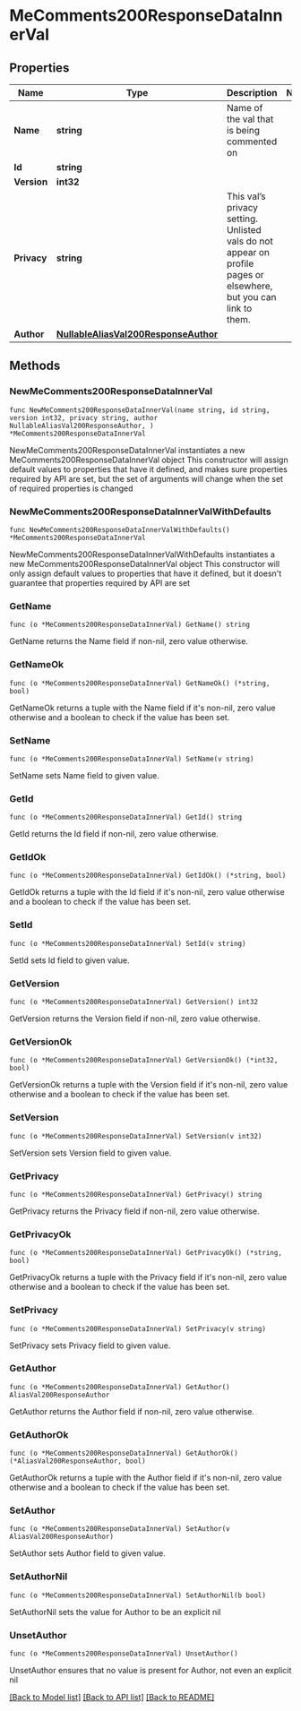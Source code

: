 # MeComments200ResponseDataInnerVal

## Properties

Name | Type | Description | Notes
------------ | ------------- | ------------- | -------------
**Name** | **string** | Name of the val that is being commented on | 
**Id** | **string** |  | 
**Version** | **int32** |  | 
**Privacy** | **string** | This val’s privacy setting. Unlisted vals do not appear on profile pages or elsewhere, but you can link to them. | 
**Author** | [**NullableAliasVal200ResponseAuthor**](AliasVal200ResponseAuthor.md) |  | 

## Methods

### NewMeComments200ResponseDataInnerVal

`func NewMeComments200ResponseDataInnerVal(name string, id string, version int32, privacy string, author NullableAliasVal200ResponseAuthor, ) *MeComments200ResponseDataInnerVal`

NewMeComments200ResponseDataInnerVal instantiates a new MeComments200ResponseDataInnerVal object
This constructor will assign default values to properties that have it defined,
and makes sure properties required by API are set, but the set of arguments
will change when the set of required properties is changed

### NewMeComments200ResponseDataInnerValWithDefaults

`func NewMeComments200ResponseDataInnerValWithDefaults() *MeComments200ResponseDataInnerVal`

NewMeComments200ResponseDataInnerValWithDefaults instantiates a new MeComments200ResponseDataInnerVal object
This constructor will only assign default values to properties that have it defined,
but it doesn't guarantee that properties required by API are set

### GetName

`func (o *MeComments200ResponseDataInnerVal) GetName() string`

GetName returns the Name field if non-nil, zero value otherwise.

### GetNameOk

`func (o *MeComments200ResponseDataInnerVal) GetNameOk() (*string, bool)`

GetNameOk returns a tuple with the Name field if it's non-nil, zero value otherwise
and a boolean to check if the value has been set.

### SetName

`func (o *MeComments200ResponseDataInnerVal) SetName(v string)`

SetName sets Name field to given value.


### GetId

`func (o *MeComments200ResponseDataInnerVal) GetId() string`

GetId returns the Id field if non-nil, zero value otherwise.

### GetIdOk

`func (o *MeComments200ResponseDataInnerVal) GetIdOk() (*string, bool)`

GetIdOk returns a tuple with the Id field if it's non-nil, zero value otherwise
and a boolean to check if the value has been set.

### SetId

`func (o *MeComments200ResponseDataInnerVal) SetId(v string)`

SetId sets Id field to given value.


### GetVersion

`func (o *MeComments200ResponseDataInnerVal) GetVersion() int32`

GetVersion returns the Version field if non-nil, zero value otherwise.

### GetVersionOk

`func (o *MeComments200ResponseDataInnerVal) GetVersionOk() (*int32, bool)`

GetVersionOk returns a tuple with the Version field if it's non-nil, zero value otherwise
and a boolean to check if the value has been set.

### SetVersion

`func (o *MeComments200ResponseDataInnerVal) SetVersion(v int32)`

SetVersion sets Version field to given value.


### GetPrivacy

`func (o *MeComments200ResponseDataInnerVal) GetPrivacy() string`

GetPrivacy returns the Privacy field if non-nil, zero value otherwise.

### GetPrivacyOk

`func (o *MeComments200ResponseDataInnerVal) GetPrivacyOk() (*string, bool)`

GetPrivacyOk returns a tuple with the Privacy field if it's non-nil, zero value otherwise
and a boolean to check if the value has been set.

### SetPrivacy

`func (o *MeComments200ResponseDataInnerVal) SetPrivacy(v string)`

SetPrivacy sets Privacy field to given value.


### GetAuthor

`func (o *MeComments200ResponseDataInnerVal) GetAuthor() AliasVal200ResponseAuthor`

GetAuthor returns the Author field if non-nil, zero value otherwise.

### GetAuthorOk

`func (o *MeComments200ResponseDataInnerVal) GetAuthorOk() (*AliasVal200ResponseAuthor, bool)`

GetAuthorOk returns a tuple with the Author field if it's non-nil, zero value otherwise
and a boolean to check if the value has been set.

### SetAuthor

`func (o *MeComments200ResponseDataInnerVal) SetAuthor(v AliasVal200ResponseAuthor)`

SetAuthor sets Author field to given value.


### SetAuthorNil

`func (o *MeComments200ResponseDataInnerVal) SetAuthorNil(b bool)`

 SetAuthorNil sets the value for Author to be an explicit nil

### UnsetAuthor
`func (o *MeComments200ResponseDataInnerVal) UnsetAuthor()`

UnsetAuthor ensures that no value is present for Author, not even an explicit nil

[[Back to Model list]](../README.md#documentation-for-models) [[Back to API list]](../README.md#documentation-for-api-endpoints) [[Back to README]](../README.md)


